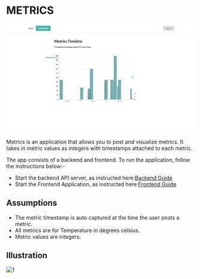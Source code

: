 # METRICS

![Metrics Application](./images/metrics_app.png)

Metrics is an application that allows you to post and visualize metrics. It takes in metric values as integers with timestamps attached to each metric.

The app consists of a backend and frontend. To run the application, follow the instructions below:-
- Start the backend API server, as instructed here:[Backend Guide](/backend/README.md)
- Start the Frontend Application, as instructed here:[Frontend Guide ](/frontend/README.md)

## Assumptions
- The metric timestamp is auto captured at the time the user posts a metric.
- All metrics are for Temperature in degrees celsius.
- Metric values are integers.

## Illustration
![1](/images/metrics_demo.gif)
